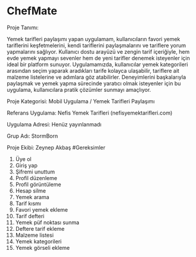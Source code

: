 
 # ChefMate
        
Proje Tanımı:  

Yemek tarifleri paylaşımı yapan uygulamam, kullanıcıların favori yemek tariflerini keşfetmelerini, kendi tariflerini paylaşmalarını ve tariflere yorum yapmalarını sağlıyor. 
Kullanıcı dostu arayüzü ve zengin tarif içeriğiyle, hem evde yemek yapmayı sevenler hem de yeni tarifler denemek isteyenler için ideal bir platform sunuyor.
Uygulamamızda, kullanıcılar yemek kategorileri arasından seçim yaparak aradıkları tarife kolayca ulaşabilir, tariflere ait malzeme listelerine ve adımlara göz atabilirler. 
Deneyimlerini başkalarıyla paylaşmak ve yemek yapma sürecinde yaratıcı olmak isteyenler için bu uygulama, kullanıcılara pratik çözümler sunmayı amaçlıyor.

Proje Kategorisi:
Mobil Uygulama / Yemek Tarifleri Paylaşımı

Referans Uygulama:
Nefis Yemek Tarifleri (nefisyemektarifleri.com)

Uygulama Adresi: Henüz yayınlanmadı

Grup Adı: StormBorn

Proje Ekibi:
Zeynep Akbaş
#Gereksimler
1. Üye ol
2. Giriş yap
3. Şifremi unuttum
4. Profil düzenleme
5. Profil görüntüleme
6. Hesap silme
7. Yemek arama
8. Tarif kısmı
9. Favori yemek ekleme
10. Tarif defteri
11. Yemek püf noktası sunma
12. Deftere tarif ekleme
13. Malzeme listesi
14. Yemek kategorileri
15. Yemek görseli ekleme
